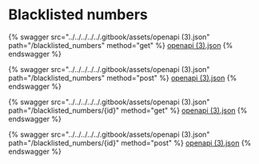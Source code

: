 # Blacklisted numbers

{% swagger src="../../../../../.gitbook/assets/openapi (3).json" path="/blacklisted_numbers" method="get" %}
[openapi (3).json](<../../../../../.gitbook/assets/openapi (3).json>)
{% endswagger %}

{% swagger src="../../../../../.gitbook/assets/openapi (3).json" path="/blacklisted_numbers" method="post" %}
[openapi (3).json](<../../../../../.gitbook/assets/openapi (3).json>)
{% endswagger %}

{% swagger src="../../../../../.gitbook/assets/openapi (3).json" path="/blacklisted_numbers/{id}" method="get" %}
[openapi (3).json](<../../../../../.gitbook/assets/openapi (3).json>)
{% endswagger %}

{% swagger src="../../../../../.gitbook/assets/openapi (3).json" path="/blacklisted_numbers/{id}" method="post" %}
[openapi (3).json](<../../../../../.gitbook/assets/openapi (3).json>)
{% endswagger %}
